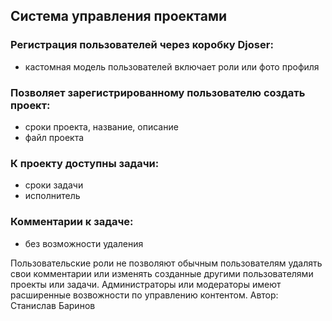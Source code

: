 ## Система управления проектами

### Регистрация пользователей через коробку Djoser:
- кастомная модель пользователей включает роли или фото профиля
### Позволяет зарегистрированному пользователю создать проект:
- сроки проекта, название, описание
- файл проекта
### К проекту доступны задачи:
- сроки задачи
- исполнитель
### Комментарии к задаче:
- без возможности удаления

Пользовательские роли не позволяют обычным пользователям удалять
свои комментарии или изменять созданные другими пользователями
проекты или задачи.
Администраторы или модераторы имеют расширенные возвожности
по управлению контентом.
Автор: Станислав Баринов
